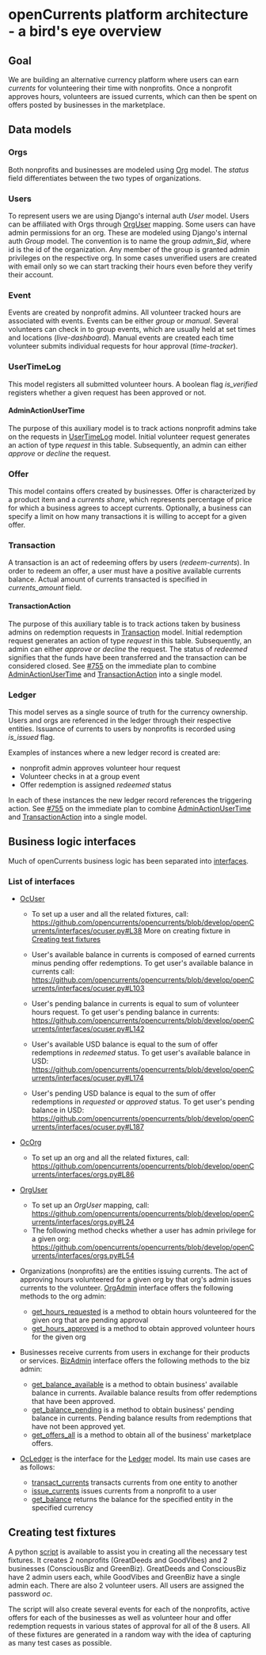 # openCurrents platform architecture - a bird's eye overview

## Goal
We are building an alternative currency platform where users can earn *currents* for volunteering their time with nonprofits. Once a nonprofit approves hours, volunteers are issued currents, which can then be spent on offers posted by businesses in the marketplace.

## Data models
### Orgs
Both nonprofits and businesses are modeled using [Org](https://github.com/opencurrents/opencurrents/blob/develop/openCurrents/models.py#L17) model. The *status* field differentiates between the two types of organizations.

### Users
To represent users we are using Django's internal auth *User* model.
Users can be affiliated with Orgs through [OrgUser](https://github.com/opencurrents/opencurrents/blob/develop/openCurrents/models.py#L50) mapping.
Some users can have admin permissions for an org. These are modeled using Django's internal auth *Group* model. The convention is to name the group *admin_$id*, where id is the id of the organization. Any member of the group is granted admin privileges on the respective org.
In some cases unverified users are created with email only so we can start tracking their hours even before they verify their account.

### Event
Events are created by nonprofit admins. All volunteer tracked hours are associated with events. Events can be either *group* or *manual*. Several volunteers can check in to group events, which are usually held at set times and locations (*live-dashboard*). Manual events are created each time volunteer submits individual requests for hour approval (*time-tracker*).

### UserTimeLog
This model registers all submitted volunteer hours. A boolean flag *is_verified* registers whether a given request has been approved or not.

#### AdminActionUserTime
The purpose of this auxiliary model is to track actions nonprofit admins take on the requests in [UserTimeLog](#usertimelog) model. Initial volunteer request generates an action of type *request* in this table. Subsequently, an admin can either *approve* or *decline* the request.

### Offer
This model contains offers created by businesses. Offer is characterized by a product item and a *currents share*, which represents percentage of price for which a business agrees to accept currents. Optionally, a business can specify a limit on how many transactions it is willing to accept for a given offer.

### Transaction
A transaction is an act of redeeming offers by users (*redeem-currents*). In order to redeem an offer, a user must have a positive available currents balance. Actual amount of currents transacted is specified in *currents_amount* field.

#### TransactionAction
The purpose of this auxiliary table is to track actions taken by business admins on redemption requests in [Transaction](#transaction) model. Initial redemption request generates an action of type *request* in this table. Subsequently, an admin can either *approve* or *decline* the request. The status of *redeemed* signifies that the funds have been transferred and the transaction can be considered closed. See [#755](https://github.com/opencurrents/opencurrents/issues/755) on the immediate plan to combine [AdminActionUserTime](#adminactionusertime) and [TransactionAction](#transactionaction) into a single model.

### Ledger  
This model serves as a single source of truth for the currency ownership.
Users and orgs are referenced in the ledger through their respective entities. Issuance of currents to users by nonprofits is recorded using *is_issued* flag.

Examples of instances where a new ledger record is created are:
* nonprofit admin approves volunteer hour request
* Volunteer checks in at a group event
* Offer redemption is assigned *redeemed* status

In each of these instances the new ledger record references the triggering action. See [#755](https://github.com/opencurrents/opencurrents/issues/755) on the immediate plan to combine [AdminActionUserTime](#adminactionusertime) and [TransactionAction](#transactionaction) into a single model.

## Business logic interfaces
Much of openCurrents business logic has been separated into [interfaces](https://github.com/opencurrents/opencurrents/tree/develop/openCurrents/interfaces).

### List of interfaces

* [OcUser](https://github.com/opencurrents/opencurrents/blob/develop/openCurrents/interfaces/ocuser.py)
  * To set up a user and all the related fixtures, call:
https://github.com/opencurrents/opencurrents/blob/develop/openCurrents/interfaces/ocuser.py#L38
More on creating fixture in [Creating test fixtures](#creating-test-fixtures)
  * User's available balance in currents is composed of earned currents minus pending offer redemptions. To get user's available balance in currents call:
https://github.com/opencurrents/opencurrents/blob/develop/openCurrents/interfaces/ocuser.py#L103

  * User's pending balance in currents is equal to sum of volunteer hours request. To get user's pending balance in currents:
https://github.com/opencurrents/opencurrents/blob/develop/openCurrents/interfaces/ocuser.py#L142

  * User's available USD balance is equal to the sum of offer redemptions in *redeemed* status. To get user's available balance in USD:
https://github.com/opencurrents/opencurrents/blob/develop/openCurrents/interfaces/ocuser.py#L174

  * User's pending USD balance is equal to the sum of offer redemptions in *requested* or *approved* status. To get user's pending balance in USD:
https://github.com/opencurrents/opencurrents/blob/develop/openCurrents/interfaces/ocuser.py#L187

* [OcOrg](https://github.com/opencurrents/opencurrents/blob/develop/openCurrents/interfaces/orgs.py#L76)
  * To set up an org and all the related fixtures, call:
https://github.com/opencurrents/opencurrents/blob/develop/openCurrents/interfaces/orgs.py#L86

* [OrgUser](https://github.com/opencurrents/opencurrents/blob/develop/openCurrents/interfaces/orgs.py#L18)
  * To set up an *OrgUser* mapping, call:
https://github.com/opencurrents/opencurrents/blob/develop/openCurrents/interfaces/orgs.py#L24
  * The following method checks whether a user has admin privilege for a given org:
https://github.com/opencurrents/opencurrents/blob/develop/openCurrents/interfaces/orgs.py#L54

* Organizations (nonprofits) are the entities issuing currents. The act of approving hours volunteered for a given org by that org's admin issues currents to the volunteer. [OrgAdmin](https://github.com/opencurrents/opencurrents/blob/develop/openCurrents/interfaces/orgadmin.py) interface offers the following methods to the org admin:
  * [get_hours_requested](https://github.com/opencurrents/opencurrents/blob/develop/openCurrents/interfaces/orgadmin.py#L31) is a method to obtain hours volunteered for the given org that are pending approval
  * [get_hours_approved](https://github.com/opencurrents/opencurrents/blob/develop/openCurrents/interfaces/orgadmin.py#L37) is a method to obtain approved volunteer hours for the given org

* Businesses receive currents from users in exchange for their products or services. [BizAdmin](https://github.com/opencurrents/opencurrents/blob/develop/openCurrents/interfaces/bizadmin.py) interface offers the following methods to the biz admin:
  * [get_balance_available](https://github.com/opencurrents/opencurrents/blob/develop/openCurrents/interfaces/bizadmin.py#L33) is a method to obtain business' available balance in currents. Available balance results from offer redemptions that have been approved.
  * [get_balance_pending](https://github.com/opencurrents/opencurrents/blob/develop/openCurrents/interfaces/bizadmin.py#L45) is a method to obtain business' pending balance in currents. Pending balance results from redemptions that have not been approved yet.
  * [get_offers_all](https://github.com/opencurrents/opencurrents/blob/develop/openCurrents/interfaces/bizadmin.py#L57) is a method to obtain all of the business' marketplace offers.

* [OcLedger](https://github.com/opencurrents/opencurrents/blob/develop/openCurrents/interfaces/ledger.py) is the interface for the [Ledger](#ledger) model. Its main use cases are as follows:
  * [transact_currents](https://github.com/opencurrents/opencurrents/blob/develop/openCurrents/interfaces/ledger.py#L43) transacts currents from one entity to another
  * [issue_currents](https://github.com/opencurrents/opencurrents/blob/develop/openCurrents/interfaces/ledger.py#L78) issues currents from a nonprofit to a user
  * [get_balance](https://github.com/opencurrents/opencurrents/blob/develop/openCurrents/interfaces/ledger.py#L103) returns the balance for the specified entity in the specified currency


## Creating test fixtures
A python [script](https://github.com/opencurrents/opencurrents/blob/develop/openCurrents/scripts/setup_fixtures.py) is available to assist you in creating all the necessary test fixtures. It creates 2 nonprofits (GreatDeeds and GoodVibes) and 2 businesses (ConsciousBiz and GreenBiz). GreatDeeds and ConsciousBiz have 2 admin users each, while GoodVibes and GreenBiz have a single admin each. There are also 2 volunteer users. All users are assigned the password *oc*.

The script will also create several events for each of the nonprofits, active offers for each of the businesses as well as volunteer hour and offer redemption requests in various states of approval for all of the 8 users. All of these fixtures are generated in a random way with the idea of capturing as many test cases as possible.
